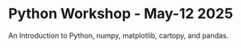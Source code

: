 # Python Workshop - May-12 2025

An Introduction to Python, numpy, matplotlib, cartopy, and pandas.
